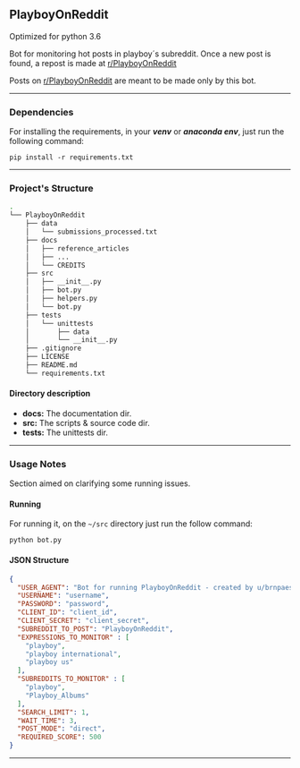 ## PlayboyOnReddit

Optimized for python 3.6

Bot for monitoring hot posts in playboy´s subreddit. 
Once a new post is found, a repost is made at [r/PlayboyOnReddit](https://www.reddit.com/r/playboyonreddit/)

Posts on [r/PlayboyOnReddit](https://www.reddit.com/r/PlayboyOnReddit/) are meant to be made only by this bot. 

----------------------

### Dependencies


For installing the requirements, in your ___venv___ or ___anaconda env___, 
just run the following command:

`pip install -r requirements.txt`

----------------

### Project's Structure

```bash 
.
└── PlayboyOnReddit
    ├── data
    │   └── submissions_processed.txt
    ├── docs
    │   ├── reference_articles
    │   ├── ...
    │   └── CREDITS
    ├── src
    │   ├── __init__.py
    │   ├── bot.py
    │   ├── helpers.py
    │   └── bot.py
    ├── tests
    │   └── unittests
    │       ├── data
    │       └── __init__.py
    ├── .gitignore
    ├── LICENSE
    ├── README.md
    └── requirements.txt
```

#### Directory description

- __docs:__ The documentation dir.
- __src:__ The scripts & source code dir.
- __tests:__ The unittests dir.

-----------------------

### Usage Notes

Section aimed on clarifying some running issues.

#### Running

For running it, on the `~/src` directory just run the follow command:

`python bot.py` 

#### JSON Structure

````json
{
  "USER_AGENT": "Bot for running PlayboyOnReddit - created by u/brnpaes.",
  "USERNAME": "username",
  "PASSWORD": "password",
  "CLIENT_ID": "client_id",
  "CLIENT_SECRET": "client_secret",
  "SUBREDDIT_TO_POST": "PlayboyOnReddit",
  "EXPRESSIONS_TO_MONITOR" : [
    "playboy",
    "playboy international",
    "playboy us"
  ],
  "SUBREDDITS_TO_MONITOR" : [
    "playboy", 
    "Playboy_Albums"
  ],
  "SEARCH_LIMIT": 1,
  "WAIT_TIME": 3,
  "POST_MODE": "direct",
  "REQUIRED_SCORE": 500
}
````
---------------
